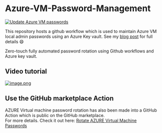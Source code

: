 # Azure-VM-Password-Management

[![Update Azure VM passwords](https://github.com/Pwd9000-ML/Azure-VM-Password-Management/actions/workflows/rotate-vm-passwords.yaml/badge.svg?branch=master)](https://github.com/Pwd9000-ML/Azure-VM-Password-Management/actions/workflows/rotate-vm-passwords.yaml)

This repository hosts a github workflow which is used to maintain Azure VM local admin passwords using an Azure Key vault.
See my [blog post](https://dev.to/pwd9000/automate-password-rotation-with-github-and-azure-412a) for full details :smile:

Zero-touch fully automated password rotation using Github workflows and Azure key vault.  

## Video tutorial

[![image.png](http://img.youtube.com/vi/nSSQtOvwVzA/0.jpg)](http://www.youtube.com/watch?v=nSSQtOvwVzA "Rotate AZURE virtual machines local administrator Passwords using AZURE key vault")

## Use the GitHub marketplace Action

AZURE Virtual machine password rotation has also been made into a GitHub Action which is public on the GitHub marketplace.  
For more details. Check it out here: [Rotate AZURE Virtual Machine Passwords](https://github.com/marketplace/actions/rotate-azure-virtual-machine-passwords)

